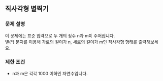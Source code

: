 ## 직사각형 별찍기

### 문제 설명

이 문제에는 표준 입력으로 두 개의 정수 n과 m이 주어집니다. <br>
별(\*) 문자를 이용해 가로의 길이가 n, 세로의 길이가 m인 직사각형 형태를 출력해보세요. <br>

### 제한 조건

- n과 m은 각각 1000 이하인 자연수입니다. <br>
